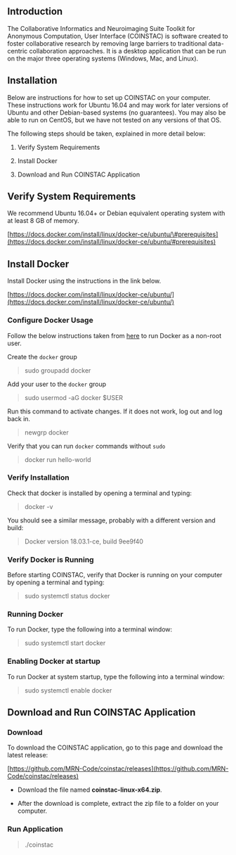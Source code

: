 Introduction
------------

The Collaborative Informatics and Neuroimaging Suite Toolkit for
Anonymous Computation, User Interface (COINSTAC) is software created to
foster collaborative research by removing large barriers to traditional
data-centric collaboration approaches. It is a desktop application that
can be run on the major three operating systems (Windows, Mac, and
Linux).

Installation
------------

Below are instructions for how to set up COINSTAC on your computer.
These instructions work for Ubuntu 16.04 and may work for later versions
of Ubuntu and other Debian-based systems (no guarantees). You may also
be able to run on CentOS, but we have not tested on any versions of that
OS.

The following steps should be taken, explained in more detail below:

1.  Verify System Requirements

2.  Install Docker

3.  Download and Run COINSTAC Application

Verify System Requirements
--------------------------

We recommend Ubuntu 16.04+ or Debian equivalent operating system with at least 8 GB of memory.

[https://docs.docker.com/install/linux/docker-ce/ubuntu/\#prerequisites](https://docs.docker.com/install/linux/docker-ce/ubuntu/#prerequisites)

Install Docker
--------------

Install Docker using the instructions in the link below.

[https://docs.docker.com/install/linux/docker-ce/ubuntu/](https://docs.docker.com/install/linux/docker-ce/ubuntu/)

### Configure Docker Usage

Follow the below instructions taken from [here](https://docs.docker.com/engine/install/linux-postinstall/#manage-docker-as-a-non-root-user) to run Docker as a non-root user. 

Create the `docker` group

> sudo groupadd docker

Add your user to the `docker` group

> sudo usermod -aG docker $USER

Run this command to activate changes. If it does not work, log out and log back in.

> newgrp docker

Verify that you can run `docker` commands without `sudo`

> docker run hello-world


### Verify Installation

Check that docker is installed by opening a terminal and typing:

> docker -v

You should see a similar message, probably with a different version and
build:

> Docker version 18.03.1-ce, build 9ee9f40

### Verify Docker is Running

Before starting COINSTAC, verify that Docker is running on your computer
by opening a terminal and typing:

> sudo systemctl status docker

### Running Docker

To run Docker, type the following into a terminal window:

> sudo systemctl start docker

### Enabling Docker at startup

To run Docker at system startup, type the following into a terminal window:

> sudo systemctl enable docker

Download and Run COINSTAC Application
-------------------------------------

### Download

To download the COINSTAC application, go to this page and download the
latest release:

[https://github.com/MRN-Code/coinstac/releases](https://github.com/MRN-Code/coinstac/releases)

-   Download the file named **coinstac-linux-x64.zip**.

-   After the download is complete, extract the zip file to a folder on
    your computer.


### Run Application

> ./coinstac

